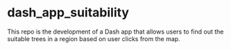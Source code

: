 # dash_app_suitability

This repo is the development of a Dash app that allows users to find out the suitable trees in a region based on user clicks from the map.
